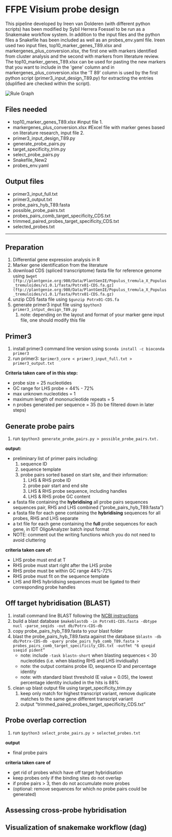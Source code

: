 # FFPE Visium probe design
This pipeline developed by Ireen van Dolderen (with different python scripts) has been modified by Sybil Herrera Foessel to be run as a Snakemake workflow system. In addition to the input files and the python files a Snakefile has been included as well as an probes_env.yaml file. Ireen used two input files, top10_marker_genes_T89.xlsx and markergenes_plus_conversion.xlsx, the first one with markers identified from cluster analysis and the second with markers from literature review. The top10_marker_genes_T89.xlsx can be used for pasting the new markers that you want to include in the 'gene' column and in markergenes_plus_conversion.xlsx the 'T 89' column is used by the first python script (primer3_input_design_T89.py) for extracting the entries (duplified are checked within the script).       

![Rule Graph]()


## Files needed

- top10_marker_genes_T89.xlsx #input file 1. 
- markergenes_plus_conversion.xlsx #Excel file with marker genes based on literature research, input file 2. 
- primer3_input_design_T89.py
- generate_probe_pairs.py
- target_specificity_trim.py
- select_probe_pairs.py
- Snakefile_New2
- probes_env.yaml

## Output files

- primer3_input_full.txt
- primer3_output.txt
- probe_pairs_hyb_T89.fasta
- possible_probe_pairs.txt
- probes_pairs_comb_target_specificity_CDS.txt
- trimmed_paired_probes_target_specificity_CDS.txt
- selected_probes.txt

---

## Preparation

1. Differential gene expression analysis in R
2. Marker gene identification from the literature
3. download CDS (spliced transcriptome) fasta file for reference genome using `$wget [ftp://plantgenie.org:980/Data/PlantGenIE/Populus_tremula_X_Populus_tremuloides/v1.0.1/fasta/Potrx01-CDS.fa.gz](ftp://plantgenie.org:980/Data/PlantGenIE/Populus_tremula_X_Populus_tremuloides/v1.0.1/fasta/Potrx01-CDS.fa.gz)`
4. unzip CDS fasta file using `$gunzip Potrx01-CDS.fa`
5. generate primer3 input file using `$python3 primer3_intput_design_T89.py`
    1. note: depending on the layout and format of your marker gene input file, one should modify this file 

## Primer3

1. install primer3 command line version using `$conda install -c bioconda primer3`
2. run primer3: `$primer3_core < primer3_input_full.txt > primer3_output.txt`

**Criteria taken care of in this step:** 

- probe size = 25 nucleotides
- GC range for LHS probe = 44% - 72%
- max unknown nucleotides = 1
- maximum length of mononucleotide repeats = 5
- n probes generated per sequence = 35 (to be filtered down in later steps)

## Generate probe pairs

1. run `$python3 generate_probe_pairs.py > possible_probe_pairs.txt.`

**output:** 

- preliminary list of primer pairs including:
    1. sequence ID 
    2. sequence template 
    3. probe pairs sorted based on start site, and their information: 
        1. LHS & RHS probe ID
        2. probe pair start and end site 
        3. LHS & RHS probe sequence, including handles 
        4. LHS & RHS probe GC content 
- a fasta file containing the ************************hybridising************************ all probe pairs sequences sequences pair, RHS and LHS combined (”probe_pairs_hyb_T89.fasta”)
- a fasta file for each gene containing the ************************hybridising************************ sequences for all probes, RHS and LHS separate
- a txt file for each gene containing the **********full********** probe sequences for each gene, in IDT OligoAnalyzer batch input format
- NOTE: comment out the writing functions which you do not need to avoid cluttering

**criteria taken care of:**

- LHS probe must end at T
- RHS probe must start right after the LHS probe
- RHS probe must be within GC range 44%-72%
- RHS probe must fit on the sequence template
- LHS and RHS hybridising sequences must be ligated to their corresponding probe handles

## Off target hybridisation (BLAST)

1. install command line BLAST following the [NCBI instructions](https://www.ncbi.nlm.nih.gov/books/NBK52640/)
2. build a blast database `$makeblastdb -in Potrx01-CDS.fasta -dbtype nucl -parse_seqids -out db/Potrx-CDS-db`
3. copy probe_pairs_hyb_T89.fasta to your blast folder
4. blast the probe_pairs_hyb_T89.fasta against the database `$blastn -db db/Potrx-CDS-db -query probe_pairs_hyb_comb_T89.fasta > probes_pairs_comb_target_specificity_CDS.txt -outfmt "6 qseqid sseqid pident”`
    - note: include `-task blastn-short` when blasting sequences < 30 nucleotides (i.e. when blasting RHS and LHS invidiually)
    - note: the output contains probe ID, sequence ID and percentage identity
    - note: with standard blast threshold (E value = 0.05), the lowest percentage identity included in the hits is 88%
5. clean up blast output file using target_specificity_trim.py
    1. keep only match for highest transcript variant, remove duplicate matches to the same gene different transcript variant 
    2. output “trimmed_paired_probes_target_specificity_CDS.txt” 

## Probe overlap correction

1. run `$python3 select_probe_pairs.py > selected_probes.txt`

**output** 

- final probe pairs

**criteria taken care of**

- get rid of probes which have off target hybridisation
- keep probes only if the binding sites do not overlap
- if probe pairs > 3, then do not accumulate more probes
- (optional: remove sequences for which no probe pairs could be generated)

##  Assessing cross-probe hybridisation

## Visualization of snakemake workflow (dag)
